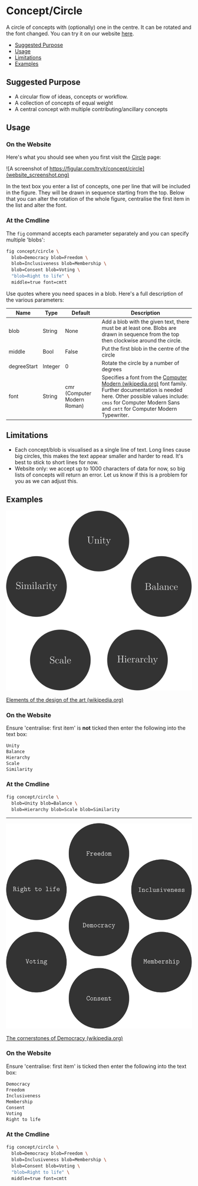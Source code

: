<!--
SPDX-FileCopyrightText: 2021-2 Galagic Limited, et. al. <https://galagic.com>

SPDX-License-Identifier: CC-BY-SA-4.0

figular generates visualisations from flexible, reusable parts

For full copyright information see the AUTHORS file at the top-level
directory of this distribution or at
[AUTHORS](https://gitlab.com/thegalagic/figular/AUTHORS.md)

This work is licensed under the Creative Commons Attribution 4.0 International
License. You should have received a copy of the license along with this work.
If not, visit http://creativecommons.org/licenses/by/4.0/ or send a letter to
Creative Commons, PO Box 1866, Mountain View, CA 94042, USA.
-->

# Concept/Circle

A circle of concepts with (optionally) one in the centre. It can be rotated
and the font changed. You can try it on our website
[here](https://figular.com/tryit/concept/circle/).

* [Suggested Purpose](#suggested-purpose)
* [Usage](#usage)
* [Limitations](#limitations)
* [Examples](#examples)

## Suggested Purpose

* A circular flow of ideas, concepts or workflow.
* A collection of concepts of equal weight
* A central concept with multiple contributing/ancillary concepts

## Usage

### On the Website

Here's what you should see when you first visit the
[Circle](https://figular.com/tryit/concept/circle/) page:

![A screenshot of https://figular.com/tryit/concept/circle](website_screenshot.png)

In the text box you enter a list of concepts, one per line that will be included
in the figure. They will be drawn in sequence starting from the top. Below that
you can alter the rotation of the whole figure, centralise the first item in the
list and alter the font.

### At the Cmdline

The `fig` command accepts each parameter separately and you can specify multiple
'blobs':

```bash
fig concept/circle \
  blob=Democracy blob=Freedom \
  blob=Inclusiveness blob=Membership \
  blob=Consent blob=Voting \
  "blob=Right to life" \
  middle=true font=cmtt
```

Use quotes where you need spaces in a blob. Here's a full description of the
various parameters:

|Name|Type|Default|Description|
|----|----|-------|-----------|
|blob|String|None|Add a blob with the given text, there must be at least one. Blobs are drawn in sequence from the top then clockwise around the circle.|
|middle|Bool|False|Put the first blob in the centre of the circle|
|degreeStart|Integer|0|Rotate the circle by a number of degrees|
|font|String|cmr (Computer Modern Roman)|Specifies a font from the [Computer Modern (wikipedia.org)](https://en.wikipedia.org/wiki/Computer_Modern) font family. Further documentation is needed here. Other possible values include: `cmss` for Computer Modern Sans and `cmtt` for Computer Modern Typewriter. |

## Limitations

* Each concept/blob is visualised as a single line of text. Long lines cause big
  circles, this makes the text appear smaller and harder to read. It's best to
  stick to short lines for now.
* Website only: we accept up to 1000 characters of data for now, so big lists
  of concepts will return an error. Let us know if this is a problem for you as
  we can adjust this.

## Examples

![The following words are arranged in a circle: Unity, Balance, Hierarchy, Scale and Similarity](circle_design.svg)

[Elements of the design of the art (wikipedia.org)](https://en.wikipedia.org/wiki/Visual_design_elements_and_principles#Elements_of_the_design_of_the_art)

### On the Website

Ensure 'centralise: first item' is **not** ticked then enter the following into
the text box:

```text
Unity
Balance
Hierarchy
Scale
Similarity
```

### At the Cmdline

```bash
fig concept/circle \
  blob=Unity blob=Balance \
  blob=Hierarchy blob=Scale blob=Similarity
```

---

![The word Democracy appears at the centre of a circle of these other words and phrases: Freedom, Inclusiveness, Membership, Consent, Voting, Right to Life](circle_democracy.svg)

[The cornerstones of Democracy (wikipedia.org)](https://en.wikipedia.org/wiki/Democracy)

### On the Website

Ensure 'centralise: first item' is ticked then enter the following into the text
box:

```text
Democracy
Freedom
Inclusiveness
Membership
Consent
Voting
Right to life
```

### At the Cmdline

```bash
fig concept/circle \
  blob=Democracy blob=Freedom \
  blob=Inclusiveness blob=Membership \
  blob=Consent blob=Voting \
  "blob=Right to life" \
  middle=true font=cmtt
```
